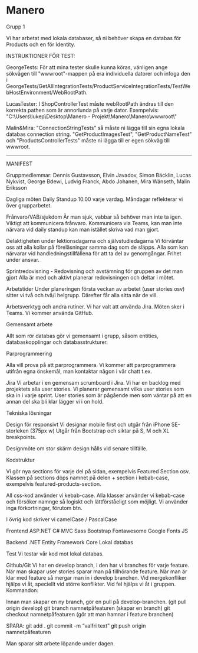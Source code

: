 # Manero
Grupp 1

Vi har arbetat med lokala databaser, så ni behöver skapa en databas för Products och en för Identity.

INSTRUKTIONER FÖR TEST:

GeorgeTests: 
För att mina tester skulle kunna köras, vänligen ange sökvägen till "wwwroot"-mappen på era individuella datorer och infoga den i GeorgeTests/GetAllIntegrationTests/ProductServiceIntegrationTests/TestWebHostEnvironment/WebRootPath.

LucasTester: I ShopControllerTest måste webRootPath ändras till den korrekta pathen som är annorlunda på varje dator. 
Exempelvis: "C:\\Users\\lukep\\Desktop\\Manero - Projekt\\Manero\\Manero\\wwwroot\\"

Malin&Mira:
"ConnectionStringTests" så måste ni lägga till sin egna lokala databas connection string.
"GetProductImagesTest", "GetProductNameTest" och "ProductsControllerTests" måste ni lägga till er egen sökväg till wwwroot.

---------------------------------------------------------------------------------------------------------------------------------

MANIFEST

Gruppmedlemmar: 
Dennis Gustavsson, Elvin Javadov, Simon Bäcklin, Lucas Nykvist, George Bdewi, Ludvig Franck, Abdo Johanen, Mira Wänseth, Malin Eriksson 


Dagliga möten
Daily Standup 10.00 varje vardag.
Måndagar reflekterar vi över grupparbetet.


Frånvaro/VAB/sjukdom
Är man sjuk, vabbar så behöver man inte ta igen. Viktigt att kommunicera frånvaro.
Kommunicera via Teams, kan man inte närvara vid daily standup kan man istället skriva vad man gjort.


Delaktigheten under lektionsdagarna och självstudiedagarna
Vi förväntar oss att alla kollar på föreläsningar samma dag som de släpps.
Alla som kan närvarar vid handledningstillfällena för att ta del av genomgångar.
Frihet under ansvar.


Sprintredovisning - Redovisning och avstämning för gruppen av det man gjort
Alla är med och aktivt planerar redovisningen och deltar i mötet. 


Arbetstider
Under planeringen första veckan av arbetet (user stories osv) sitter vi två och två/i helgrupp. Därefter får alla sitta när de vill. 


Arbetsverktyg och andra rutiner.
Vi har valt att använda Jira. 
Möten sker i Teams. 
Vi kommer använda GitHub. 


Gemensamt arbete

Allt som rör databas gör vi gemensamt i grupp, såsom entities, databaskopplingar och databasstrukturer.

Parprogrammering

Alla vill prova på att parprogrammera. Vi kommer att parprogrammera utifrån egna önskemål, man kontaktar någon i vår chatt t.ex.


Jira
Vi arbetar i en gemensam scrumboard i Jira. Vi har en backlog med projektets alla user stories. Vi planerar gemensamt vilka user stories som ska in i varje sprint. User stories som är pågående men som väntar på att en annan del ska bli klar lägger vi i on hold. 


Tekniska lösningar

Design för responsivt
Vi designar mobile first och utgår från iPhone SE-storleken (375px w)
Utgår från Bootstrap och siktar på S, M och XL breakpoints.

Designmöte om stor skärm design hålls vid senare tillfälle.


Kodstruktur

Vi gör nya sections för varje del på sidan, exempelvis Featured Section osv. Klassen på sections döps namnet på delen + section i kebab-case, exempelvis featured-products-section.


All css-kod använder vi kebab-case. 
Alla klasser använder vi kebab-case och försöker namnge så logiskt och lättförståeligt som möjligt. Vi använder inga förkortningar, förutom btn. 


I övrig kod skriver vi camelCase / PascalCase 



Frontend 
ASP.NET C#
MVC
Sass
Bootstrap
Fontawesome
Google Fonts
JS


Backend
.NET
Entity Framework Core
Lokal databas


Test
Vi testar vår kod mot lokal databas.

Github/Git
Vi har en develop branch, i den har vi branches för varje feature. När man skapar user stories sparar man på tillhörande feature. När man är klar med feature så mergar man in i develop branchen. Vid mergekonfliker hjälps vi åt, speciellt vid större konflikter.
Vid fel hjälps vi åt i gruppen.
Kommandon: 

Innan man skapar en ny branch, gör en pull på develop-branchen. (git pull origin develop)
git branch namnetpåfeaturen (skapar en branch)
git checkout namnetpåfeaturen (gör att man hamnar i feature branchen)

SPARA:
git add .
git commit -m “valfri text”
git push origin namnetpåfeaturen

Man sparar sitt arbete löpande under dagen.
